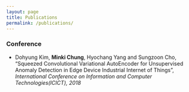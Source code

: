 ```yaml
---
layout: page
title: Publications
permalink: /publications/
---
```


### Conference

- Dohyung Kim, **Minki Chung**, Hyochang Yang and Sungzoon Cho, “Squeezed Convolutional Variational AutoEncoder for Unsupervised Anomaly Detection in Edge Device Industrial Internet of Things”, *International Conference on Information and Computer Technologies(ICICT), 2018*




